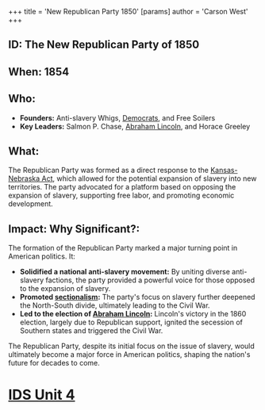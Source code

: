 +++
 title = 'New Republican Party 1850'
[params]
	author = 'Carson West'
+++
## ID: The New Republican Party of 1850

## When: 1854

## Who: 
* **Founders:**  Anti-slavery Whigs, [Democrats](./../democrats/), and Free Soilers
* **Key Leaders:** Salmon P. Chase,  [Abraham Lincoln](./../abraham-lincoln/),  and Horace Greeley

## What:
The Republican Party was formed as a direct response to the [Kansas-Nebraska Act](./../kansas-nebraska-act/), which allowed for the potential expansion of slavery into new territories. The party advocated for a platform based on opposing the expansion of slavery,  supporting free labor, and promoting economic development. 

## Impact: Why Significant?:
The formation of the Republican Party marked a major turning point in American politics. It:

* **Solidified a national anti-slavery movement:** By uniting diverse anti-slavery factions, the party provided a powerful voice for those opposed to the expansion of slavery.
* **Promoted [sectionalism](./../sectionalism/):**  The party's focus on slavery further deepened the North-South divide, ultimately leading to the Civil War.
* **Led to the election of [Abraham Lincoln](./../abraham-lincoln/):** Lincoln's victory in the 1860 election, largely due to Republican support, ignited the secession of Southern states and triggered the Civil War.

The Republican Party, despite its initial focus on the issue of slavery, would ultimately become a major force in American politics, shaping the nation's future for decades to come. 

# [IDS Unit 4](./../ids-unit-4/)